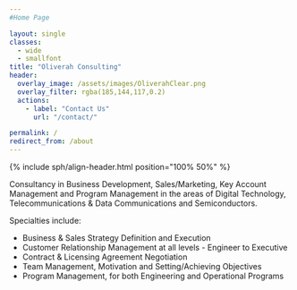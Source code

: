 ```yaml
---
#Home Page

layout: single
classes:
  - wide
  - smallfont
title: "Oliverah Consulting"
header:
  overlay_image: /assets/images/OliverahClear.png
  overlay_filter: rgba(185,144,117,0.2)
  actions:
    - label: "Contact Us"
      url: "/contact/"

permalink: /
redirect_from: /about
---
```

{% include sph/align-header.html position="100% 50%" %}

Consultancy in Business Development, Sales/Marketing, Key Account Management and Program Management in the areas of Digital Technology, Telecommunications & Data Communications and Semiconductors.

Specialties include:

- Business & Sales Strategy Definition and Execution
- Customer Relationship Management at all levels - Engineer to Executive
- Contract & Licensing Agreement Negotiation
- Team Management, Motivation and Setting/Achieving Objectives
- Program Management, for both Engineering and Operational Programs

